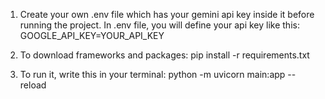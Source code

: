 1) Create your own .env file which has your gemini api key inside it before running the project. In .env file, you will define your api key like this: GOOGLE_API_KEY=YOUR_API_KEY

2) To download frameworks and packages: pip install -r requirements.txt

3) To run it, write this in your terminal: python -m uvicorn main:app --reload

